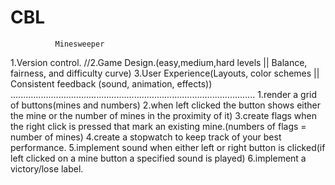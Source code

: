 # CBL
              Minesweeper
1.Version control.
//2.Game Design.(easy,medium,hard levels || Balance, fairness, and difficulty curve)
3.User Experience(Layouts, color schemes || Consistent feedback (sound, animation, effects))
.................................................................................................
1.render a grid of buttons(mines and numbers)
2.when left clicked the button shows either the mine or the number of mines in the proximity of it)
3.create flags when the right click is pressed that mark an existing mine.(numbers of flags = number of mines)
4.create a stopwatch to keep track of your best performance.
5.implement sound when either left or right button is clicked(if left clicked on a mine button a specified sound is played)
6.implement a victory/lose label.

